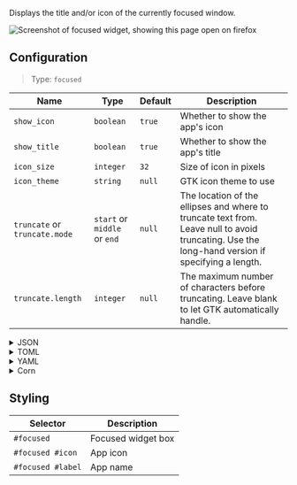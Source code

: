 Displays the title and/or icon of the currently focused window.

![Screenshot of focused widget, showing this page open on firefox](https://user-images.githubusercontent.com/5057870/184714118-c1fb1c67-cd8c-4cc0-b5cd-6faccff818ac.png)


## Configuration

> Type: `focused`

| Name                          | Type                         | Default | Description                                                                                                                                     |
|-------------------------------|------------------------------|---------|-------------------------------------------------------------------------------------------------------------------------------------------------|
| `show_icon`                   | `boolean`                    | `true`  | Whether to show the app's icon                                                                                                                  |
| `show_title`                  | `boolean`                    | `true`  | Whether to show the app's title                                                                                                                 |
| `icon_size`                   | `integer`                    | `32`    | Size of icon in pixels                                                                                                                          |
| `icon_theme`                  | `string`                     | `null`  | GTK icon theme to use                                                                                                                           |
| `truncate` or `truncate.mode` | `start` or `middle` or `end` | `null`  | The location of the ellipses and where to truncate text from. Leave null to avoid truncating. Use the long-hand version if specifying a length. |
| `truncate.length`             | `integer`                    | `null`  | The maximum number of characters before truncating. Leave blank to let GTK automatically handle.                                                |

<details>
<summary>JSON</summary>

```json
{
  "end": [
    {
      "type": "focused",
      "show_icon": true,
      "show_title": true,
      "icon_size": 32,
      "icon_theme": "Paper"
    }
  ]
}

```

</details>

<details>
<summary>TOML</summary>

```toml
[[end]]
type = "focused"
show_icon = true
show_title = true
icon_size = 32
icon_theme = "Paper"
```

</details>

<details>
<summary>YAML</summary>

```yaml
end:
  - type: "focused"
    show_icon: true
    show_title: true
    icon_size: 32
    icon_theme: "Paper"
```

</details>

<details>
<summary>Corn</summary>

```corn
{
  end = [
    {
      type = "focused"
      show_icon = true
      show_title = true
      icon_size = 32
      icon_theme = "Paper"
    }
  ]
}
```

</details>

## Styling

| Selector                 | Description        |
|--------------------------|--------------------|
| `#focused`               | Focused widget box |
| `#focused #icon`         | App icon           |
| `#focused #label`        | App name           |
